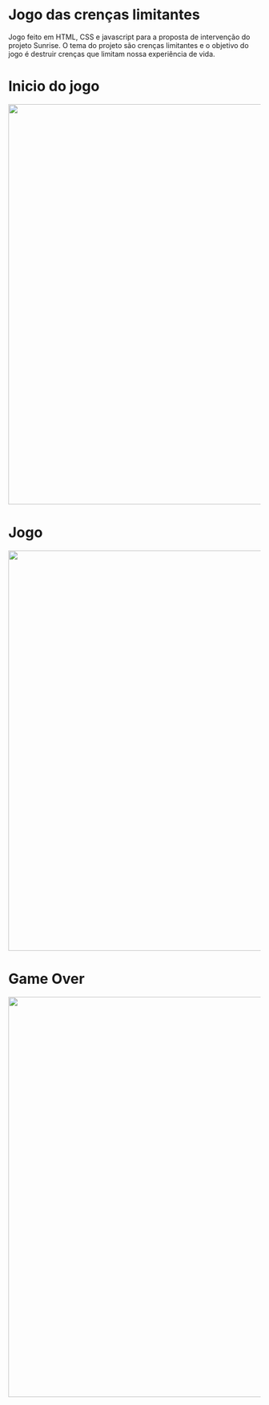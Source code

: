 # Jogo das crenças limitantes
Jogo feito em HTML, CSS e javascript para a proposta de intervenção do projeto Sunrise. O tema do projeto são crenças limitantes e o objetivo do jogo é destruir crenças que limitam nossa experiência de vida. 


# Inicio do jogo 

<img src="https://github.com/user-attachments/assets/478d1666-2792-4c63-9d03-27797173df37" width="800" />

# Jogo 

<img src="https://github.com/user-attachments/assets/51dafb3a-6553-4ebf-8fb7-60bebf465fbf" width="800" />

# Game Over

<img src="https://github.com/user-attachments/assets/e4865a19-2e9e-467d-9de3-96bf8b29ee6c" width="800" />
